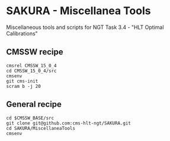 # SAKURA - Miscellanea Tools
Miscellaneous tools and scripts for NGT Task 3.4 - "HLT Optimal Calibrations"

## CMSSW recipe 
```
cmsrel CMSSW_15_0_4
cd CMSSW_15_0_4/src
cmsenv
git cms-init
scram b -j 20
```

## General recipe
```
cd $CMSSW_BASE/src
git clone git@github.com:cms-hlt-ngt/SAKURA.git
cd SAKURA/MiscellaneaTools
cmsenv
```
